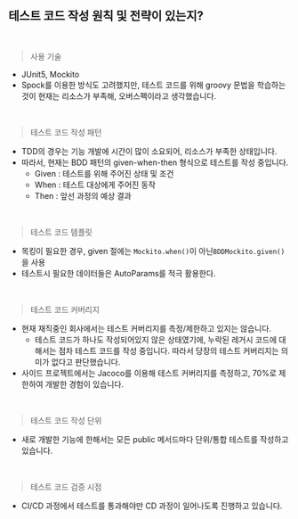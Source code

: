 ## 테스트 코드 작성 원칙 및 전략이 있는지?

<br/>

> 사용 기술
>

- JUnit5, Mockito
- Spock를 이용한 방식도 고려했지만, 테스트 코드를 위해 groovy 문법을 학습하는 것이 현재는 리소스가 부족해, 오버스펙이라고 생각했습니다.

<br/>

> 테스트 코드 작성 패턴
>

- TDD의 경우는 기능 개발에 시간이 많이 소요되어, 리소스가 부족한 상태입니다.
- 따라서, 현재는 BDD 패턴의 given-when-then 형식으로 테스트를 작성 중입니다.
    - Given : 테스트를 위해 주어진 상태 및 조건
    - When : 테스트 대상에게 주어진 동작
    - Then : 앞선 과정의 예상 결과

<br/>

> 테스트 코드 템플릿
>

- 목킹이 필요한 경우, given 절에는 `Mockito.when()`이 아닌`BDDMockito.given()`을 사용
- 테스트시 필요한 데이터들은 AutoParams를 적극 활용한다.

<br/>

> 테스트 코드 커버리지
>

- 현재 재직중인 회사에서는 테스트 커버리지를 측정/제한하고 있지는 않습니다.
    - 테스트 코드가 하나도 작성되어있지 않은 상태였기에, 누락된 레거시 코드에 대해서는 점차 테스트 코드를 작성 중입니다. 따라서 당장의 테스트 커버리지는 의미가 없다고 판단했습니다.
- 사이드 프로젝트에서는 Jacoco를 이용해 테스트 커버리지를 측정하고, 70%로 제한하여 개발한 경험이 있습니다.

<br/>

> 테스트 코드 작성 단위
>

- 새로 개발한 기능에 한해서는 모든 public 메서드마다 단위/통합 테스트를 작성하고 있습니다.

<br/>

> 테스트 코드 검증 시점
>

- CI/CD 과정에서 테스트를 통과해야만 CD 과정이 일어나도록 진행하고 있습니다.
